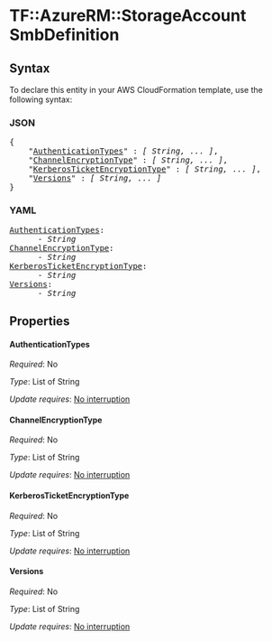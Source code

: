 # TF::AzureRM::StorageAccount SmbDefinition

## Syntax

To declare this entity in your AWS CloudFormation template, use the following syntax:

### JSON

<pre>
{
    "<a href="#authenticationtypes" title="AuthenticationTypes">AuthenticationTypes</a>" : <i>[ String, ... ]</i>,
    "<a href="#channelencryptiontype" title="ChannelEncryptionType">ChannelEncryptionType</a>" : <i>[ String, ... ]</i>,
    "<a href="#kerberosticketencryptiontype" title="KerberosTicketEncryptionType">KerberosTicketEncryptionType</a>" : <i>[ String, ... ]</i>,
    "<a href="#versions" title="Versions">Versions</a>" : <i>[ String, ... ]</i>
}
</pre>

### YAML

<pre>
<a href="#authenticationtypes" title="AuthenticationTypes">AuthenticationTypes</a>: <i>
      - String</i>
<a href="#channelencryptiontype" title="ChannelEncryptionType">ChannelEncryptionType</a>: <i>
      - String</i>
<a href="#kerberosticketencryptiontype" title="KerberosTicketEncryptionType">KerberosTicketEncryptionType</a>: <i>
      - String</i>
<a href="#versions" title="Versions">Versions</a>: <i>
      - String</i>
</pre>

## Properties

#### AuthenticationTypes

_Required_: No

_Type_: List of String

_Update requires_: [No interruption](https://docs.aws.amazon.com/AWSCloudFormation/latest/UserGuide/using-cfn-updating-stacks-update-behaviors.html#update-no-interrupt)

#### ChannelEncryptionType

_Required_: No

_Type_: List of String

_Update requires_: [No interruption](https://docs.aws.amazon.com/AWSCloudFormation/latest/UserGuide/using-cfn-updating-stacks-update-behaviors.html#update-no-interrupt)

#### KerberosTicketEncryptionType

_Required_: No

_Type_: List of String

_Update requires_: [No interruption](https://docs.aws.amazon.com/AWSCloudFormation/latest/UserGuide/using-cfn-updating-stacks-update-behaviors.html#update-no-interrupt)

#### Versions

_Required_: No

_Type_: List of String

_Update requires_: [No interruption](https://docs.aws.amazon.com/AWSCloudFormation/latest/UserGuide/using-cfn-updating-stacks-update-behaviors.html#update-no-interrupt)

